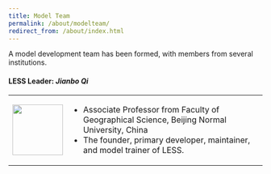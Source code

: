 ```yaml
---
title: Model Team
permalink: /about/modelteam/
redirect_from: /about/index.html
---
```


A model development team has been formed, with members from several institutions. 
#### LESS Leader: *Jianbo Qi*

<table style="border-collapse: collapse;">
  <tr>
    <td style="text-align: left; border: none; width:100px;"><img src="https://github.com/jianboqi/jianboqi.github.io/assets/1770654/3a16762d-3c76-436f-a317-9faf3221b4b3" style="width: 100px; display: block; margin: 0 auto;"></td>
     <td style="width: 400px; border: none;padding-left:5px;">
       <ul>
        <li>Associate Professor from Faculty of Geographical Science, Beijing Normal University, China</li>
        <li>The founder, primary developer, maintainer, and model trainer of LESS.</li>
        </ul>
     </td>
  </tr>
</table>

